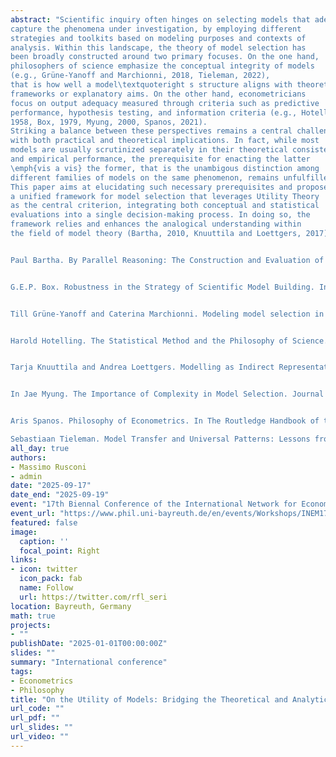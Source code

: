 ```yaml
---
abstract: "Scientific inquiry often hinges on selecting models that adequately
capture the phenomena under investigation, by employing different
strategies and toolkits based on modeling purposes and contexts of
analysis. Within this landscape, the theory of model selection has
been broadly constructed around two primary focuses. On the one hand,
philosophers of science emphasize the conceptual integrity of models
(e.g., Grüne-Yanoff and Marchionni, 2018, Tieleman, 2022),
that is how well a model\textquoteright s structure aligns with theoretical
frameworks or explanatory aims. On the other hand, econometricians
focus on output adequacy measured through criteria such as predictive
performance, hypothesis testing, and information criteria (e.g., Hotelling, 
1958, Box, 1979, Myung, 2000, Spanos, 2021).
Striking a balance between these perspectives remains a central challenge,
with both practical and theoretical implications. In fact, while most
models are usually scrutinized separately in their theoretical consistency
and empirical performance, the prerequisite for enacting the latter
\emph{vis a vis} the former, that is the unambigous distinction among
different families of models on the same phenomenon, remains unfulfilled.
This paper aims at elucidating such necessary prerequisites and proposes
a unified framework for model selection that leverages Utility Theory
as the central criterion, integrating both conceptual and statistical
evaluations into a single decision-making process. In doing so, the
framework relies and enhances the analogical understanding within
the field of model theory (Bartha, 2010, Knuuttila and Loettgers, 2017).


Paul Bartha. By Parallel Reasoning: The Construction and Evaluation of Analogical Arguments. Oxford University Press, New York, 2010.


G.E.P. Box. Robustness in the Strategy of Scientific Model Building. In Robustness in Statistics, pages 201–236. Elsevier, 1979. doi: 10.1016/B978-0-12-438150-6.50018-2.


Till Grüne-Yanoff and Caterina Marchionni. Modeling model selection in model pluralism. Journal of Economic Methodology, 25(3):265–275, July 2018. doi: 10.1080/1350178X.2018.1488572.


Harold Hotelling. The Statistical Method and the Philosophy of Science. The American Statistician, 12(5):9–14, December 1958. doi: 10.1080/00031305.1958.10482568.


Tarja Knuuttila and Andrea Loettgers. Modelling as Indirect Representation? The Lotka–Volterra Model Revisited. The British Journal for the Philosophy of Science, 68(4):1007–1036, December 2017. doi: 10.1093/bjps/axv055.


In Jae Myung. The Importance of Complexity in Model Selection. Journal of Mathematical Psychology, 44(1):190–204, March 2000. doi: 10.1006/jmps.1999.1283.


Aris Spanos. Philosophy of Econometrics. In The Routledge Handbook of the Philosophy of Economics. 2021.

Sebastiaan Tieleman. Model Transfer and Universal Patterns: Lessons from the Yule Process. Synthese, 200(4):267, June 2022. doi: 10.1007/s11229-022-03737-4."
all_day: true
authors:
- Massimo Rusconi
- admin
date: "2025-09-17"
date_end: "2025-09-19"
event: "17th Biennal Conference of the International Network for Economic Method (INEM 2025)"
event_url: "https://www.phil.uni-bayreuth.de/en/events/Workshops/INEM17th/index.html"
featured: false
image:
  caption: ''
  focal_point: Right
links:
- icon: twitter
  icon_pack: fab
  name: Follow
  url: https://twitter.com/rfl_seri
location: Bayreuth, Germany
math: true
projects:
- ""
publishDate: "2025-01-01T00:00:00Z"
slides: ""
summary: "International conference"
tags:
- Econometrics
- Philosophy
title: "On the Utility of Models: Bridging the Theoretical and Analytical Sides of Model Selection"
url_code: ""
url_pdf: ""
url_slides: ""
url_video: ""
---
```

